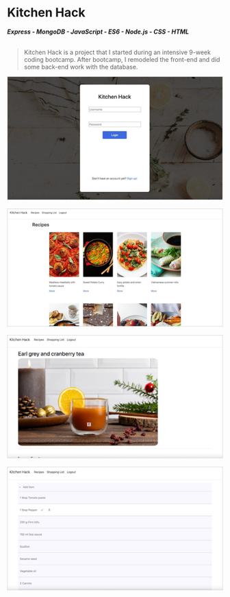 # Kitchen Hack
***Express - MongoDB - JavaScript - ES6 - Node.js - CSS - HTML***
<br/>
<br/>

>Kitchen Hack is a project that I started during an intensive 9-week coding bootcamp. After bootcamp, I remodeled the front-end and did some back-end work with the database. 

![](kitchen-hack-screenshot-border-login.jpg)
<br/>
<br/>
![](kitchen-hack-screenshot-border-recipes.jpg)
<br/>
<br/>
![](kitchen-hack-screenshot-border-recipe-item.jpg)
<br/>
<br/>
![](kitchen-hack-screenshot-border-shopping-list.jpg)
